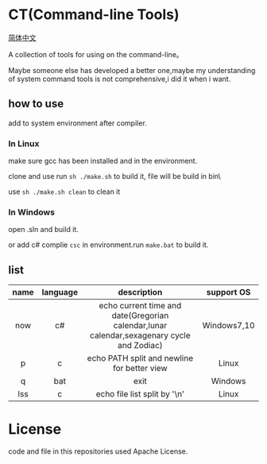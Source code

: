 # CT(Command-line Tools)

[简体中文](https://github.com/ruxia-TJY/CT/blob/master/README_cn.md)


A collection of tools for using on the command-line。

Maybe someone else has developed a better one,maybe my understanding of system command tools is not comprehensive,i did it when i want.

## how to use

add to system environment after compiler.

### In Linux

make sure gcc has been installed and in the environment.

clone and use run `sh ./make.sh` to build it, file will be build in bin\

use `sh ./make.sh clean` to clean it 

### In Windows

open .sln and build it.

or add c# complie `csc` in environment.run `make.bat` to build it.

## list

| name | language | description | support OS |
| :--: | :------: | :----------------------------------------: | :-----: |
| now | c# | echo current time and date(Gregorian calendar,lunar calendar,sexagenary cycle and Zodiac) | Windows7,10 |
| p | c | echo PATH split and newline for better view | Linux |
| q | bat | exit | Windows |
| lss | c | echo file list split by '\n' | Linux |

# License
code and file in this repositories used Apache License.
